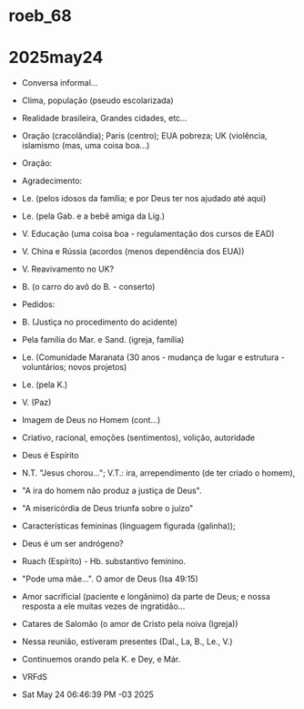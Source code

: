 # roeb_68
# 2025may24

- Conversa informal...
- Clima, população (pseudo escolarizada)
- Realidade brasileira, Grandes cidades, etc...

- Oração (cracolândia); Paris (centro); EUA pobreza; UK (violência,
  islamismo (mas, uma coisa boa...)

- Oração:
- Agradecimento:
- Le. (pelos idosos da família; e por Deus ter nos ajudado até aqui)
- Le. (pela Gab. e a bebê amiga da Líg.)
- V. Educação (uma coisa boa - regulamentação dos cursos de EAD)
- V. China e Rússia (acordos (menos dependência dos EUA))
- V. Reavivamento no UK?
- B. (o carro do avô do B. - conserto)

- Pedidos:
- B. (Justiça no procedimento do acidente)
- Pela família do Mar. e Sand. (igreja, família)
- Le. (Comunidade Maranata (30 anos - mudança de lugar e estrutura -
  voluntários; novos projetos)
- Le. (pela K.)
- V. (Paz)
 
- Imagem de Deus no Homem (cont...)

- Criativo, racional, emoções (sentimentos), volição, autoridade
- Deus é Espírito 
- N.T. "Jesus chorou..."; V.T.: ira, arrependimento (de ter criado o
  homem), 
- "A ira do homem não produz a justiça de Deus".
- "A misericórdia de Deus triunfa sobre o juízo"
- Características femininas (linguagem figurada (galinha)); 
- Deus é um ser andrógeno?
- Ruach (Espírito) - Hb. substantivo feminino.
- "Pode uma mãe...". O amor de Deus (Isa 49:15)
- Amor sacrificial (paciente e longânimo) da parte de Deus; e nossa resposta a ele muitas
  vezes de ingratidão...
- Catares de Salomão (o amor de Cristo pela noiva (Igreja))

- Nessa reunião, estiveram presentes (Dal., La, B., Le., V.)
- Continuemos orando pela K. e Dey, e Már.

- VRFdS
- Sat May 24 06:46:39 PM -03 2025

